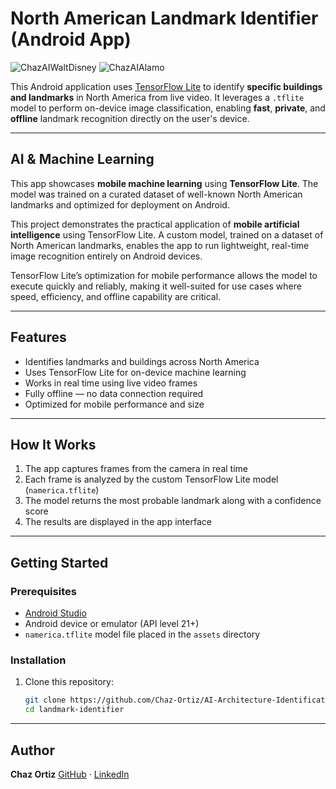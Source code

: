 # North American Landmark Identifier (Android App)

![ChazAIWaltDisney](https://github.com/user-attachments/assets/af2a2689-5ed6-432b-b585-63618ad23391)
![ChazAIAlamo](https://github.com/user-attachments/assets/fcb5b557-3419-44da-85c2-62fcf684e252)


This Android application uses [TensorFlow Lite](https://www.tensorflow.org/lite) to identify **specific buildings and landmarks** in North America from live video. It leverages a `.tflite` model to perform on-device image classification, enabling **fast**, **private**, and **offline** landmark recognition directly on the user's device.

---

## AI & Machine Learning

This app showcases **mobile machine learning** using **TensorFlow Lite**. The model was trained on a curated dataset of well-known North American landmarks and optimized for deployment on Android.

This project demonstrates the practical application of **mobile artificial intelligence** using TensorFlow Lite. A custom model, trained on a dataset of North American landmarks, enables the app to run lightweight, real-time image recognition entirely on Android devices.

TensorFlow Lite’s optimization for mobile performance allows the model to execute quickly and reliably, making it well-suited for use cases where speed, efficiency, and offline capability are critical.

---

## Features

- Identifies landmarks and buildings across North America
- Uses TensorFlow Lite for on-device machine learning
- Works in real time using live video frames
- Fully offline — no data connection required
- Optimized for mobile performance and size

---

## How It Works

1. The app captures frames from the camera in real time
2. Each frame is analyzed by the custom TensorFlow Lite model (`namerica.tflite`)
3. The model returns the most probable landmark along with a confidence score
4. The results are displayed in the app interface

---

## Getting Started

### Prerequisites

- [Android Studio](https://developer.android.com/studio)
- Android device or emulator (API level 21+)
- `namerica.tflite` model file placed in the `assets` directory

### Installation

1. Clone this repository:
   ```bash
   git clone https://github.com/Chaz-Ortiz/AI-Architecture-Identification
   cd landmark-identifier

---

## Author

**Chaz Ortiz**
[GitHub](https://github.com/Chaz-Ortiz) · [LinkedIn](https://www.linkedin.com/in/chaz-ortiz-615863270/) 
